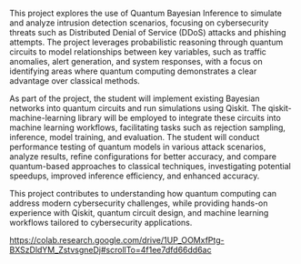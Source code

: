 This project explores the use of Quantum Bayesian Inference to simulate and analyze intrusion detection scenarios, focusing on cybersecurity threats such as Distributed Denial of Service (DDoS) attacks and phishing attempts. The project leverages probabilistic reasoning through quantum circuits to model relationships between key variables, such as traffic anomalies, alert generation, and system responses, with a focus on identifying areas where quantum computing demonstrates a clear advantage over classical methods.

As part of the project, the student will implement existing Bayesian networks into quantum circuits and run simulations using Qiskit. The qiskit-machine-learning library will be employed to integrate these circuits into machine learning workflows, facilitating tasks such as rejection sampling, inference, model training, and evaluation. The student will conduct performance testing of quantum models in various attack scenarios, analyze results, refine configurations for better accuracy, and compare quantum-based approaches to classical techniques, investigating potential speedups, improved inference efficiency, and enhanced accuracy.

This project contributes to understanding how quantum computing can address modern cybersecurity challenges, while providing hands-on experience with Qiskit, quantum circuit design, and machine learning workflows tailored to cybersecurity applications.

https://colab.research.google.com/drive/1UP_OOMxfPtg-BXSzDldYM_ZstvsgneDj#scrollTo=4f1ee7dfd66dd6ac
